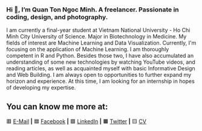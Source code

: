  
### Hi 👋, I’m Quan Ton Ngoc Minh. A freelancer. Passionate in coding, design, and photography.

I am currently a final-year student at Vietnam National University - Ho Chi Minh City University of Science. Major in Biotechnology in Medicine.
My fields of interest are Machine Learning and Data Visualization. Currently, I'm focusing on the application of Machine Learning.
I am thoroughly competent in R and Python. Besides those two, I have also accumulated an understanding of some new technologies by watching YouTube videos, and reading articles, as well as acquainted myself with basic Informative Design and Web Building. I am always open to opportunities to further expand my horizon and experience. At this time, I am looking for an internship in hopes of developing my expertise.


## You can know me more at:
🟥 [E-Mail][E-Mail] **|**
🟦 [Facebook][Facebook] **|**
🟩 [LinkedIn][LinkedIn] **|**
🟫 [Twitter][Twitter] **|**
🟨 [CV][CV]

[CV]: https://raw.githubusercontent.com/tnmquann/tnmquann/master/CV_QuanTonNgocMinh_ENG.pdf

[Facebook]: https://www.facebook.com/quantonny1112
[Twitter]: https://twitter.com/quantonny1112
[LinkedIn]: https://www.linkedin.com/in/tnmquann/
[E-Mail]: mailto:minhquan.tdn.ct1619@gmail.com
